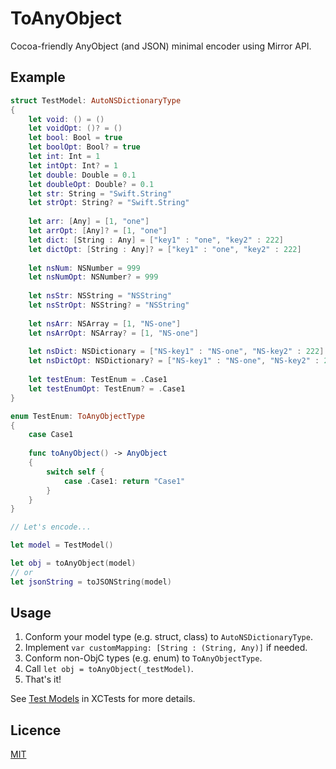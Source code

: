 # ToAnyObject

Cocoa-friendly AnyObject (and JSON) minimal encoder using Mirror API.


## Example

```swift
struct TestModel: AutoNSDictionaryType
{
    let void: () = ()
    let voidOpt: ()? = ()
    let bool: Bool = true
    let boolOpt: Bool? = true
    let int: Int = 1
    let intOpt: Int? = 1
    let double: Double = 0.1
    let doubleOpt: Double? = 0.1
    let str: String = "Swift.String"
    let strOpt: String? = "Swift.String"
    
    let arr: [Any] = [1, "one"]
    let arrOpt: [Any]? = [1, "one"]
    let dict: [String : Any] = ["key1" : "one", "key2" : 222]
    let dictOpt: [String : Any]? = ["key1" : "one", "key2" : 222]
    
    let nsNum: NSNumber = 999
    let nsNumOpt: NSNumber? = 999
    
    let nsStr: NSString = "NSString"
    let nsStrOpt: NSString? = "NSString"
    
    let nsArr: NSArray = [1, "NS-one"]
    let nsArrOpt: NSArray? = [1, "NS-one"]
    
    let nsDict: NSDictionary = ["NS-key1" : "NS-one", "NS-key2" : 222]
    let nsDictOpt: NSDictionary? = ["NS-key1" : "NS-one", "NS-key2" : 222]
    
    let testEnum: TestEnum = .Case1
    let testEnumOpt: TestEnum? = .Case1
}

enum TestEnum: ToAnyObjectType
{
    case Case1
    
    func toAnyObject() -> AnyObject
    {
        switch self {
            case .Case1: return "Case1"
        }
    }
}

// Let's encode...

let model = TestModel()

let obj = toAnyObject(model)
// or
let jsonString = toJSONString(model)
```


## Usage

1. Conform your model type (e.g. struct, class) to `AutoNSDictionaryType`.
2. Implement `var customMapping: [String : (String, Any)]` if needed.
3. Conform non-ObjC types (e.g. enum) to `ToAnyObjectType`.
4. Call `let obj = toAnyObject(_testModel)`.
5. That's it!

See [Test Models](https://github.com/inamiy/ToAnyObject/blob/master/ToAnyObjectTests/_TestModels.swift) in XCTests for more details.


## Licence

[MIT](https://github.com/inamiy/ToAnyObject/blob/master/LICENSE)
